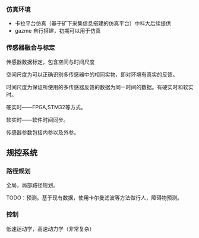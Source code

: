 ### 仿真环境

- 卡拉平台仿真（基于矿下采集信息搭建的仿真平台）中科大后续提供
- gazme 自行搭建，初期可以用于仿真

### 传感器融合与标定

传感器数据标定，包含空间与时间尺度

空间尺度为可以正确识别多传感器中的相同实物，即对环境有真实的反馈。

时间尺度为保证所使用的多传感器反馈的数据为同一时间的数据。有硬实时和软实时。

硬实时——FPGA,STM32等方式。

软实时——软件时间同步。

传感器参数包括内参以及外参。

  

## 规控系统

### 路径规划

全局，局部路径规划。

TODO：预测。基于现有数据，使用卡尔曼滤波等方法做行人，障碍物预测。

### 控制

低速运动学，高速动力学（非常复杂）